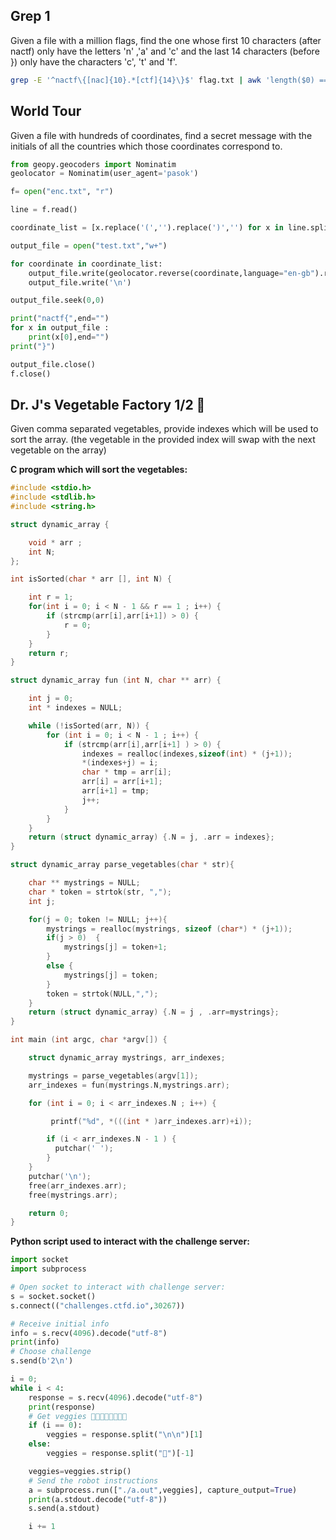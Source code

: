 ## Grep 1
Given a file with a million flags, find the one whose first 10
characters (after nactf) only have the letters 'n' ,'a' and 'c' and the last 14
characters (before }) only have the characters 'c', 't' and 'f'.

```sh
grep -E '^nactf\{[nac]{10}.*[ctf]{14}\}$' flag.txt | awk 'length($0) == 52'
```

## World Tour
 Given a file with hundreds of coordinates, find a secret message with the initials of all
    the countries which those coordinates correspond to.

```python
from geopy.geocoders import Nominatim
geolocator = Nominatim(user_agent='pasok')

f= open("enc.txt", "r")

line = f.read()

coordinate_list = [x.replace('(','').replace(')','') for x in line.split(")(")]

output_file = open("test.txt","w+")

for coordinate in coordinate_list:
    output_file.write(geolocator.reverse(coordinate,language="en-gb").raw["address"]["country"])
    output_file.write('\n')

output_file.seek(0,0)

print("nactf{",end="")
for x in output_file :
    print(x[0],end="")
print("}")

output_file.close()
f.close()
```

## Dr. J's Vegetable Factory 1/2 🥕
Given comma separated vegetables, provide indexes which will be used to sort
    the array. (the vegetable in the provided index will swap with the next
    vegetable on the array)

**C program which will sort the vegetables:**
```c
#include <stdio.h>
#include <stdlib.h>
#include <string.h>

struct dynamic_array {

    void * arr ;
    int N;
};

int isSorted(char * arr [], int N) {

    int r = 1;
    for(int i = 0; i < N - 1 && r == 1 ; i++) {
        if (strcmp(arr[i],arr[i+1]) > 0) {
            r = 0;
        }
    }
    return r;
}

struct dynamic_array fun (int N, char ** arr) {

    int j = 0;
    int * indexes = NULL;

    while (!isSorted(arr, N)) {
        for (int i = 0; i < N - 1 ; i++) {
            if (strcmp(arr[i],arr[i+1] ) > 0) {
                indexes = realloc(indexes,sizeof(int) * (j+1));
                *(indexes+j) = i;
                char * tmp = arr[i];
                arr[i] = arr[i+1];
                arr[i+1] = tmp;
                j++;
            }
        }
    }
    return (struct dynamic_array) {.N = j, .arr = indexes};
}

struct dynamic_array parse_vegetables(char * str){

    char ** mystrings = NULL;
    char * token = strtok(str, ",");
    int j;

    for(j = 0; token != NULL; j++){
        mystrings = realloc(mystrings, sizeof (char*) * (j+1));
        if(j > 0)  {
            mystrings[j] = token+1;
        }
        else {
            mystrings[j] = token;
        }
        token = strtok(NULL,",");
    }
    return (struct dynamic_array) {.N = j , .arr=mystrings};
}

int main (int argc, char *argv[]) {

    struct dynamic_array mystrings, arr_indexes;

    mystrings = parse_vegetables(argv[1]);
    arr_indexes = fun(mystrings.N,mystrings.arr);

    for (int i = 0; i < arr_indexes.N ; i++) {

         printf("%d", *(((int * )arr_indexes.arr)+i));

        if (i < arr_indexes.N - 1 ) {
          putchar(' ');
        }
    }
    putchar('\n');
    free(arr_indexes.arr);
    free(mystrings.arr);

    return 0;
}

```
**Python script used to interact with the challenge server:**

```python
import socket
import subprocess

# Open socket to interact with challenge server:
s = socket.socket()
s.connect(("challenges.ctfd.io",30267))

# Receive initial info
info = s.recv(4096).decode("utf-8")
print(info)
# Choose challenge
s.send(b'2\n')

i = 0;
while i < 4:
    response = s.recv(4096).decode("utf-8")
    print(response)
    # Get veggies 🥬🥕🌽🍆🥦🥒🥑🍄
    if (i == 0):
        veggies = response.split("\n\n")[1]
    else:
        veggies = response.split("🍄")[-1]

    veggies=veggies.strip()
    # Send the robot instructions
    a = subprocess.run(["./a.out",veggies], capture_output=True)
    print(a.stdout.decode("utf-8"))
    s.send(a.stdout)

    i += 1


```
